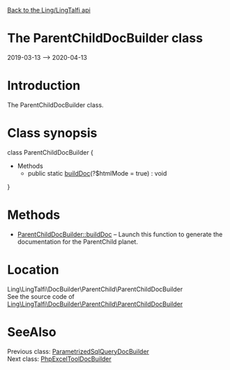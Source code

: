[Back to the Ling/LingTalfi api](https://github.com/lingtalfi/LingTalfi/blob/master/doc/api/Ling/LingTalfi.md)



The ParentChildDocBuilder class
================
2019-03-13 --> 2020-04-13






Introduction
============

The ParentChildDocBuilder class.



Class synopsis
==============


class <span class="pl-k">ParentChildDocBuilder</span>  {

- Methods
    - public static [buildDoc](https://github.com/lingtalfi/LingTalfi/blob/master/doc/api/Ling/LingTalfi/DocBuilder/ParentChild/ParentChildDocBuilder/buildDoc.md)(?$htmlMode = true) : void

}






Methods
==============

- [ParentChildDocBuilder::buildDoc](https://github.com/lingtalfi/LingTalfi/blob/master/doc/api/Ling/LingTalfi/DocBuilder/ParentChild/ParentChildDocBuilder/buildDoc.md) &ndash; Launch this function to generate the documentation for the ParentChild planet.





Location
=============
Ling\LingTalfi\DocBuilder\ParentChild\ParentChildDocBuilder<br>
See the source code of [Ling\LingTalfi\DocBuilder\ParentChild\ParentChildDocBuilder](https://github.com/lingtalfi/LingTalfi/blob/master/DocBuilder/ParentChild/ParentChildDocBuilder.php)



SeeAlso
==============
Previous class: [ParametrizedSqlQueryDocBuilder](https://github.com/lingtalfi/LingTalfi/blob/master/doc/api/Ling/LingTalfi/DocBuilder/ParametrizedSqlQuery/ParametrizedSqlQueryDocBuilder.md)<br>Next class: [PhpExcelToolDocBuilder](https://github.com/lingtalfi/LingTalfi/blob/master/doc/api/Ling/LingTalfi/DocBuilder/PhpExcelTool/PhpExcelToolDocBuilder.md)<br>

